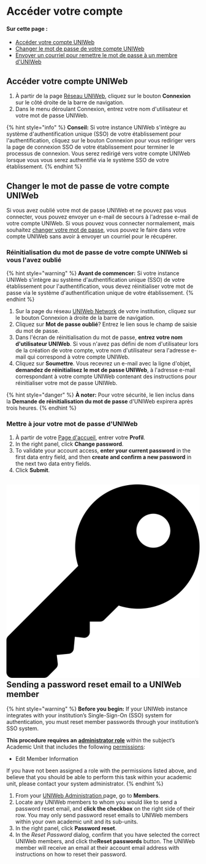 # Accéder votre compte

#### Sur cette page :

* [Accéder votre compte UNIWeb](account-login.md#logging-in-to-your-uniweb-account)
* [Changer le mot de passe de votre compte UNIWeb](account-login.md#changing-your-uniweb-account-password)
* [Envoyer un courriel pour remettre le mot de passe à un membre d'UNIWeb](account-login.md#sending-a-password-reset-email-to-a-uniweb-member)

## Accéder votre compte UNIWeb

1. À partir de la page [Réseau UNIWeb](../../navigating-uniweb/the-network-page.md), cliquez sur le bouton **Connexion** sur le côté droite de la barre de navigation. 
2. Dans le menu déroulant Connexion, entrez votre nom d'utilisateur et votre mot de passe UNIWeb.

{% hint style="info" %}
**Conseil:** Si votre instance UNIWeb s'intègre au système d'authentification unique \(SSO\) de votre établissement pour l'authentification, cliquez sur le bouton Connexion pour vous rediriger vers la page de connexion SSO de votre établissement pour terminer le processus de connexion. Vous serez redirigé vers votre compte UNIWeb lorsque vous vous serez authentifié via le système SSO de votre établissement.
{% endhint %}

## Changer le mot de passe de votre compte UNIWeb

Si vous avez oublié votre mot de passe UNIWeb et ne pouvez pas vous connecter, vous pouvez envoyer un e-mail de secours à l'adresse e-mail de votre compte UNIWeb. Si vous pouvez vous connecter normalement, mais souhaitez [changer votre mot de passe](account-login.md#updating-your-uniweb-account-password), vous pouvez le faire dans votre compte UNIWeb sans avoir à envoyer un courriel pour le récupérer.

### Réinitialisation du mot de passe de votre compte UNIWeb si vous l'avez oublié

{% hint style="warning" %}
**Avant de commencer:** Si votre instance UNIWeb s'intègre au système d'authentification unique \(SSO\) de votre établissement pour l'authentification, vous devez réinitialiser votre mot de passe via le système d'authentification unique de votre établissement.
{% endhint %}

1. Sur la page du réseau [UNIWeb Network](../../navigating-uniweb/the-network-page.md) de votre institution, cliquez sur le bouton Connexion à droite de la barre de navigation.
2. Cliquez sur **Mot de passe oublié**? Entrez le lien sous le champ de saisie du mot de passe.
3. Dans l'écran de réinitialisation du mot de passe, **entrez votre nom d'utilisateur UNIWeb**. Si vous n'avez pas défini de nom d'utilisateur lors de la création de votre compte, votre nom d'utilisateur sera l'adresse e-mail qui correspond à votre compte UNIWeb.
4. Cliquez sur **Soumettre**. Vous recevrez un e-mail avec la ligne d'objet, **demandez de réinitialisez le mot de passe UNIWeb**, à l'adresse e-mail correspondant à votre compte UNIWeb contenant des instructions pour réinitialiser votre mot de passe UNIWeb.

{% hint style="danger" %}
**À noter:** Pour votre sécurité, le lien inclus dans la **Demande de réinitialisation du mot de passe** d'UNIWeb expirera après trois heures.
{% endhint %}

### Mettre à jour votre mot de passe d'UNIWeb 

1. À partir de votre [Page d'accueil](../../navigating-uniweb/the-home-page.md), entrer votre **Profil**.
2. In the right panel, click **Change password**.
3. To validate your account access, **enter your current password** in the first data entry field, and then **create and confirm a new password** in the next two data entry fields.
4. Click **Submit**.

## ![](../../.gitbook/assets/key%20%281%29.svg) Sending a password reset email to a UNIWeb member

{% hint style="warning" %}
**Before you begin:** If your UNIWeb instance integrates with your institution’s Single-Sign-On \(SSO\) system for authentication, you must reset member passwords through your institution’s SSO system.

**This procedure requires an** [**administrator role**](../access-control/managing-administrator-roles-and-permissions.md) within the subject’s Academic Unit that includes the following [permissions](../access-control/managing-administrator-roles-and-permissions.md#administrator-permissions):

* Edit Member Information

If you have not been assigned a role with the permissions listed above, and believe that you should be able to perform this task within your academic unit, please contact your system administrator.
{% endhint %}

1. From your [UNIWeb Administration ](../../navigating-uniweb/the-administration-page.md)page, go to **Members**.
2. Locate any UNIWeb members to whom you would like to send a password reset email, and **click the checkbox** on the right side of their row. You may only send password reset emails to UNIWeb members within your own academic unit and its sub-units.
3. In the right panel, click **Password reset**.
4. In the _Reset Password_ dialog, confirm that you have selected the correct UNIWeb members, and click the**Reset passwords** button. The UNIWeb member will receive an email at their account email address with instructions on how to reset their password.

